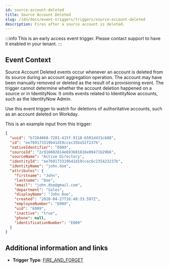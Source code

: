 ```yaml
---
id: source-account-deleted
title: Source Account Deleted
slug: /idn/docs/event-triggers/triggers/source-account-deleted
description: Fires after a source account is deleted.
---
```


:::info
This is an early access event trigger.  Please contact support to have it enabled in your tenant.
:::

## Event Context

Source Account Deleted events occur whenever an account is deleted from its source during an account aggregation operation. The account may have been manually removed or deleted as the result of a provisioning event. The trigger cannot determine whether the account deletion happened on a source or in IdentityNow. It omits events related to IdentityNow accounts, such as the IdentityNow Admin.

Use this event trigger to watch for deletions of authoritative accounts, such as an account deleted on Workday.

This is an example input from this trigger:

```json
{
  "uuid": "b7264868-7201-415f-9118-b581d431c688",
  "id": "ee769173319b41d19ccec35ba52f237b",
  "nativeIdentifier": "E009",
  "sourceId": "2c918082814e693601816e09471b29b6",
  "sourceName": "Active Directory",
  "identityId": "ee769173319b41d19ccec6c235423237b",
  "identityName": "john.doe",
  "attributes": {
    "firstname": "John",
    "lastname": "Doe",
    "email": "john.doe@gmail.com",
    "department": "Sales",
    "displayName": "John Doe",
    "created": "2020-04-27T16:48:33.597Z",
    "employeeNumber": "E009",
    "uid": "E009",
    "inactive": "true",
    "phone": null,
    "identificationNumber": "E009"
  }
}
```

## Additional information and links

- **Trigger Type**: [FIRE_AND_FORGET](../trigger-types.md#fire-and-forget)
 <!-- [Input schema](https://developer.sailpoint.com/apis/beta/#section/Source-Account-Deleted-Event-Trigger-Input) -->

